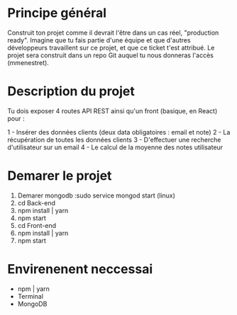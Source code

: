# Principe général

Construit ton projet comme il devrait l'être dans un cas réel, "production ready".
Imagine que tu fais partie d'une équipe et que d'autres développeurs travaillent sur ce projet, et que ce ticket t'est attribué.
Le projet sera construit dans un repo Git auquel tu nous donneras l'accès (mmenestret).

# Description du projet

Tu dois exposer 4 routes API REST ainsi qu'un front (basique, en React) pour :

1 - Insérer des données clients (deux data obligatoires : email et note)
2 - La récupération de toutes les données clients
3 - D'effectuer une recherche d'utilisateur sur un email
4 - Le calcul de la moyenne des notes utilisateur

# Demarer le projet 

1. Demarer mongodb :sudo service mongod start (linux)
2. cd Back-end 
3. npm install | yarn 
4. npm start
5. cd Front-end 
6. npm install | yarn
7. npm start

# Envirenenent neccessai 

 - npm | yarn
 - Terminal 
 - MongoDB